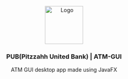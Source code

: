 <br />
<div align="center">
    <a href="https://github.com/GhostPoltergeist/RenWvr)">
        <img src="https://iili.io/Du5RSV.png" alt="Logo" width="100" height="100">
    </a>
    <h3 >PUB(Pitzzahh United Bank) | ATM-GUI</h3>
    <p>ATM GUI desktop app made using JavaFX</p>
</div>
